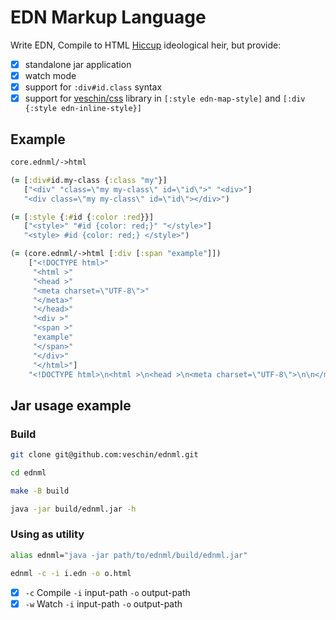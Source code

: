 # EDN Markup Language
Write EDN, Compile to HTML
[Hiccup](https://github.com/weavejester/hiccup) ideological heir, but provide:  
- [x] standalone jar application  
- [x] watch mode  
- [x] support for `:div#id.class` syntax  
- [x] support for [veschin/css](https://github.com/veschin/edn-to-css) library in `[:style edn-map-style]` and `[:div {:style edn-inline-style}]`  

## Example

``` clojure
core.ednml/->html

(= [:div#id.my-class {:class "my"}]  
   ["<div" "class=\"my my-class\" id=\"id\">" "<div>"] 
   "<div class=\"my my-class\" id=\"id\"></div>")

(= [:style {:#id {:color :red}}]
   ["<style>" "#id {color: red;}" "</style>"]
   "<style> #id {color: red;} </style>")

(= (core.ednml/->html [:div [:span "example"]])
    ["<!DOCTYPE html>"
     "<html >"
     "<head >"
     "<meta charset=\"UTF-8\">"
     "</meta>"
     "</head>"
     "<div >"
     "<span >"
     "example"
     "</span>"
     "</div>"
     "</html>"]
    "<!DOCTYPE html>\n<html >\n<head >\n<meta charset=\"UTF-8\">\n\n</meta>\n\n</head>\n\n<div >\n<span >\nexample\n</span>\n\n</div>\n\n</html>\n")
```

## Jar usage example
 
### Build
``` sh 
git clone git@github.com:veschin/ednml.git

cd ednml

make -B build

java -jar build/ednml.jar -h
```

### Using as utility
``` sh
alias ednml="java -jar path/to/ednml/build/ednml.jar"

ednml -c -i i.edn -o o.html
```

- [x] `-c` Compile `-i` input-path `-o` output-path  
- [x] `-w` Watch `-i` input-path `-o` output-path  
